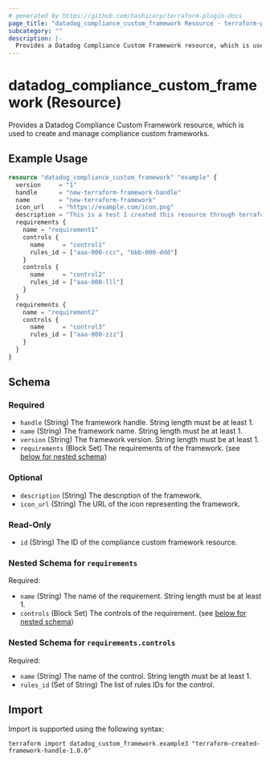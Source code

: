 ```yaml
---
# generated by https://github.com/hashicorp/terraform-plugin-docs
page_title: "datadog_compliance_custom_framework Resource - terraform-provider-datadog"
subcategory: ""
description: |-
  Provides a Datadog Compliance Custom Framework resource, which is used to create and manage compliance custom frameworks.
---
```


# datadog_compliance_custom_framework (Resource)

Provides a Datadog Compliance Custom Framework resource, which is used to create and manage compliance custom frameworks.

## Example Usage

```terraform
resource "datadog_compliance_custom_framework" "example" {
  version     = "1"
  handle      = "new-terraform-framework-handle"
  name        = "new-terraform-framework"
  icon_url    = "https://example.com/icon.png"
  description = "This is a test I created this resource through terraform"
  requirements {
    name = "requirement1"
    controls {
      name     = "control1"
      rules_id = ["aaa-000-ccc", "bbb-000-ddd"]
    }
    controls {
      name     = "control2"
      rules_id = ["aaa-000-lll"]
    }
  }
  requirements {
    name = "requirement2"
    controls {
      name     = "control3"
      rules_id = ["aaa-000-zzz"]
    }
  }
}
```

<!-- schema generated by tfplugindocs -->
## Schema

### Required

- `handle` (String) The framework handle. String length must be at least 1.
- `name` (String) The framework name. String length must be at least 1.
- `version` (String) The framework version. String length must be at least 1.
- `requirements` (Block Set) The requirements of the framework. (see [below for nested schema](#nestedblock--requirements))

### Optional

- `description` (String) The description of the framework.
- `icon_url` (String) The URL of the icon representing the framework.

### Read-Only

- `id` (String) The ID of the compliance custom framework resource.

<a id="nestedblock--requirements"></a>
### Nested Schema for `requirements`

Required:

- `name` (String) The name of the requirement. String length must be at least 1.
- `controls` (Block Set) The controls of the requirement. (see [below for nested schema](#nestedblock--requirements--controls))

<a id="nestedblock--requirements--controls"></a>
### Nested Schema for `requirements.controls`

Required:

- `name` (String) The name of the control. String length must be at least 1.
- `rules_id` (Set of String) The list of rules IDs for the control.

## Import

Import is supported using the following syntax:

```shell
terraform import datadog_custom_framework.example3 "terraform-created-framework-handle-1.0.0"
```
